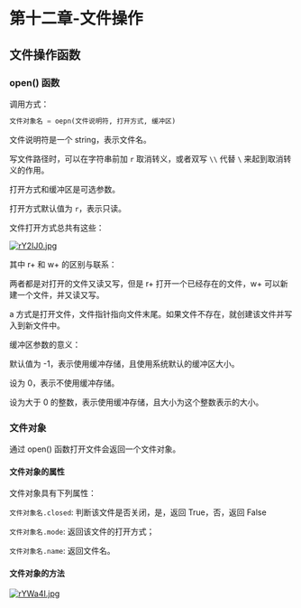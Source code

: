 # 第十二章-文件操作
## 文件操作函数
### open() 函数
调用方式：
```python
文件对象名 = oepn(文件说明符, 打开方式, 缓冲区)
```
文件说明符是一个 string，表示文件名。

写文件路径时，可以在字符串前加 `r` 取消转义，或者双写 `\\` 代替 `\` 来起到取消转义的作用。

打开方式和缓冲区是可选参数。

打开方式默认值为 `r`，表示只读。

文件打开方式总共有这些：

[![rY2IJ0.jpg](https://s3.ax1x.com/2020/12/18/rY2IJ0.jpg)](https://imgchr.com/i/rY2IJ0)

其中 r+ 和 w+ 的区别与联系：

两者都是对打开的文件又读又写，但是 r+ 打开一个已经存在的文件，w+ 可以新建一个文件，并又读又写。

a 方式是打开文件，文件指针指向文件末尾。如果文件不存在，就创建该文件并写入到新文件中。

缓冲区参数的意义：

默认值为 -1，表示使用缓冲存储，且使用系统默认的缓冲区大小。

设为 0，表示不使用缓冲存储。

设为大于 0 的整数，表示使用缓冲存储，且大小为这个整数表示的大小。
### 文件对象
通过 open() 函数打开文件会返回一个文件对象。

#### 文件对象的属性
文件对象具有下列属性：

`文件对象名.closed`: 判断该文件是否关闭，是，返回 True，否，返回 False

`文件对象名.mode`: 返回该文件的打开方式；

`文件对象名.name`: 返回文件名。

#### 文件对象的方法
[![rYWa4I.jpg](https://s3.ax1x.com/2020/12/18/rYWa4I.jpg)](https://imgchr.com/i/rYWa4I)
